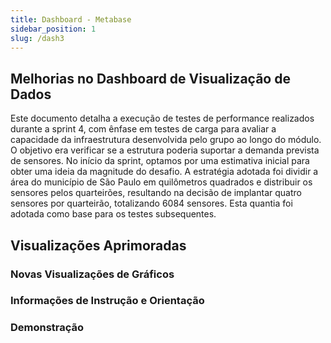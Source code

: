 ```yaml
---
title: Dashboard - Metabase
sidebar_position: 1
slug: /dash3
---
```


## Melhorias no Dashboard de Visualização de Dados

Este documento detalha a execução de testes de performance realizados durante a sprint 4, com ênfase em testes de carga para avaliar a capacidade da infraestrutura desenvolvida pelo grupo ao longo do módulo. O objetivo era verificar se a estrutura poderia suportar a demanda prevista de sensores. No início da sprint, optamos por uma estimativa inicial para obter uma ideia da magnitude do desafio. A estratégia adotada foi dividir a área do município de São Paulo em quilômetros quadrados e distribuir os sensores pelos quarteirões, resultando na decisão de implantar quatro sensores por quarteirão, totalizando 6084 sensores. Esta quantia foi adotada como base para os testes subsequentes.

## Visualizações Aprimoradas

### Novas Visualizações de Gráficos
### Informações de Instrução e Orientação
### Demonstração 